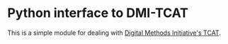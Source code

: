 # Python interface to DMI-TCAT

This is a simple module for dealing with [Digital Methods Initiative's TCAT](https://github.com/digitalmethodsinitiative/dmi-tcat).
